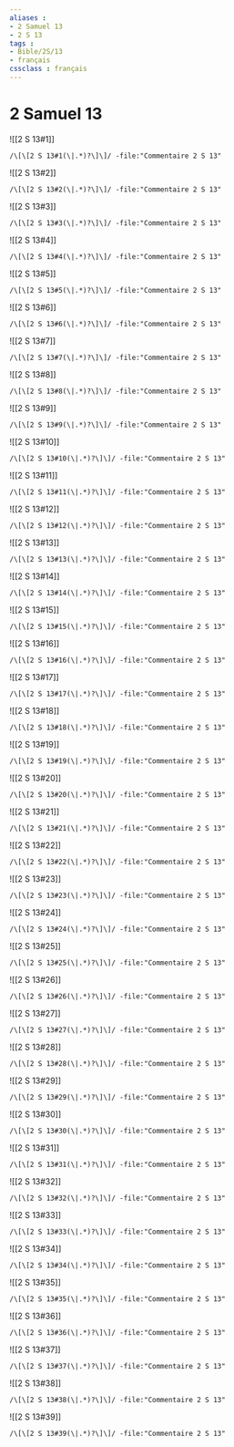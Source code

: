 ```yaml
---
aliases : 
- 2 Samuel 13
- 2 S 13
tags : 
- Bible/2S/13
- français
cssclass : français
---
```


# 2 Samuel 13

![[2 S 13#1]]

```query
/\[\[2 S 13#1(\|.*)?\]\]/ -file:"Commentaire 2 S 13"
```

![[2 S 13#2]]

```query
/\[\[2 S 13#2(\|.*)?\]\]/ -file:"Commentaire 2 S 13"
```

![[2 S 13#3]]

```query
/\[\[2 S 13#3(\|.*)?\]\]/ -file:"Commentaire 2 S 13"
```

![[2 S 13#4]]

```query
/\[\[2 S 13#4(\|.*)?\]\]/ -file:"Commentaire 2 S 13"
```

![[2 S 13#5]]

```query
/\[\[2 S 13#5(\|.*)?\]\]/ -file:"Commentaire 2 S 13"
```

![[2 S 13#6]]

```query
/\[\[2 S 13#6(\|.*)?\]\]/ -file:"Commentaire 2 S 13"
```

![[2 S 13#7]]

```query
/\[\[2 S 13#7(\|.*)?\]\]/ -file:"Commentaire 2 S 13"
```

![[2 S 13#8]]

```query
/\[\[2 S 13#8(\|.*)?\]\]/ -file:"Commentaire 2 S 13"
```

![[2 S 13#9]]

```query
/\[\[2 S 13#9(\|.*)?\]\]/ -file:"Commentaire 2 S 13"
```

![[2 S 13#10]]

```query
/\[\[2 S 13#10(\|.*)?\]\]/ -file:"Commentaire 2 S 13"
```

![[2 S 13#11]]

```query
/\[\[2 S 13#11(\|.*)?\]\]/ -file:"Commentaire 2 S 13"
```

![[2 S 13#12]]

```query
/\[\[2 S 13#12(\|.*)?\]\]/ -file:"Commentaire 2 S 13"
```

![[2 S 13#13]]

```query
/\[\[2 S 13#13(\|.*)?\]\]/ -file:"Commentaire 2 S 13"
```

![[2 S 13#14]]

```query
/\[\[2 S 13#14(\|.*)?\]\]/ -file:"Commentaire 2 S 13"
```

![[2 S 13#15]]

```query
/\[\[2 S 13#15(\|.*)?\]\]/ -file:"Commentaire 2 S 13"
```

![[2 S 13#16]]

```query
/\[\[2 S 13#16(\|.*)?\]\]/ -file:"Commentaire 2 S 13"
```

![[2 S 13#17]]

```query
/\[\[2 S 13#17(\|.*)?\]\]/ -file:"Commentaire 2 S 13"
```

![[2 S 13#18]]

```query
/\[\[2 S 13#18(\|.*)?\]\]/ -file:"Commentaire 2 S 13"
```

![[2 S 13#19]]

```query
/\[\[2 S 13#19(\|.*)?\]\]/ -file:"Commentaire 2 S 13"
```

![[2 S 13#20]]

```query
/\[\[2 S 13#20(\|.*)?\]\]/ -file:"Commentaire 2 S 13"
```

![[2 S 13#21]]

```query
/\[\[2 S 13#21(\|.*)?\]\]/ -file:"Commentaire 2 S 13"
```

![[2 S 13#22]]

```query
/\[\[2 S 13#22(\|.*)?\]\]/ -file:"Commentaire 2 S 13"
```

![[2 S 13#23]]

```query
/\[\[2 S 13#23(\|.*)?\]\]/ -file:"Commentaire 2 S 13"
```

![[2 S 13#24]]

```query
/\[\[2 S 13#24(\|.*)?\]\]/ -file:"Commentaire 2 S 13"
```

![[2 S 13#25]]

```query
/\[\[2 S 13#25(\|.*)?\]\]/ -file:"Commentaire 2 S 13"
```

![[2 S 13#26]]

```query
/\[\[2 S 13#26(\|.*)?\]\]/ -file:"Commentaire 2 S 13"
```

![[2 S 13#27]]

```query
/\[\[2 S 13#27(\|.*)?\]\]/ -file:"Commentaire 2 S 13"
```

![[2 S 13#28]]

```query
/\[\[2 S 13#28(\|.*)?\]\]/ -file:"Commentaire 2 S 13"
```

![[2 S 13#29]]

```query
/\[\[2 S 13#29(\|.*)?\]\]/ -file:"Commentaire 2 S 13"
```

![[2 S 13#30]]

```query
/\[\[2 S 13#30(\|.*)?\]\]/ -file:"Commentaire 2 S 13"
```

![[2 S 13#31]]

```query
/\[\[2 S 13#31(\|.*)?\]\]/ -file:"Commentaire 2 S 13"
```

![[2 S 13#32]]

```query
/\[\[2 S 13#32(\|.*)?\]\]/ -file:"Commentaire 2 S 13"
```

![[2 S 13#33]]

```query
/\[\[2 S 13#33(\|.*)?\]\]/ -file:"Commentaire 2 S 13"
```

![[2 S 13#34]]

```query
/\[\[2 S 13#34(\|.*)?\]\]/ -file:"Commentaire 2 S 13"
```

![[2 S 13#35]]

```query
/\[\[2 S 13#35(\|.*)?\]\]/ -file:"Commentaire 2 S 13"
```

![[2 S 13#36]]

```query
/\[\[2 S 13#36(\|.*)?\]\]/ -file:"Commentaire 2 S 13"
```

![[2 S 13#37]]

```query
/\[\[2 S 13#37(\|.*)?\]\]/ -file:"Commentaire 2 S 13"
```

![[2 S 13#38]]

```query
/\[\[2 S 13#38(\|.*)?\]\]/ -file:"Commentaire 2 S 13"
```

![[2 S 13#39]]

```query
/\[\[2 S 13#39(\|.*)?\]\]/ -file:"Commentaire 2 S 13"
```

